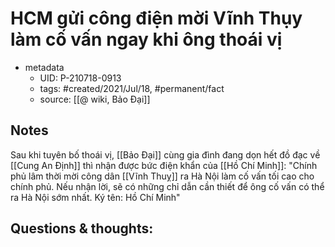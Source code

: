 # HCM gửi công điện mời Vĩnh Thụy làm cố vấn ngay khi ông thoái vị

- metadata
	- UID: P-210718-0913
	- tags: #created/2021/Jul/18, #permanent/fact 
	- source: [[@ wiki, Bảo Đại]]

## Notes
Sau khi tuyên bố thoái vị, [[Bảo Đại]] cùng gia đình đang dọn hết đồ đạc về [[Cung An Định]] thì nhận được bức điện khẩn của [[Hồ Chí Minh]]: "Chính phủ lâm thời mời công dân [[Vĩnh Thuỵ]] ra Hà Nội làm cố vấn tối cao cho chính phủ. Nếu nhận lời, sẽ có những chỉ dẫn cần thiết để ông cố vấn có thể ra Hà Nội sớm nhất. Ký tên: Hồ Chí Minh"

## Questions & thoughts:

